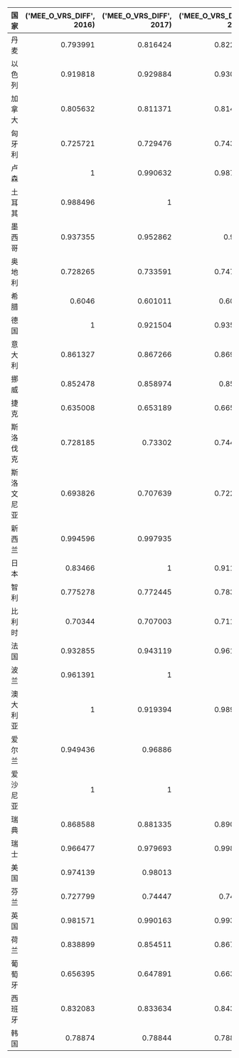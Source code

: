 | 国家       |   ('MEE_O_VRS_DIFF', 2016) |   ('MEE_O_VRS_DIFF', 2017) |   ('MEE_O_VRS_DIFF', 2018) |   ('MEE_O_VRS_DIFF', 2019) |   ('MEE_UO_VRS_DIFF', 2016) |   ('MEE_UO_VRS_DIFF', 2017) |   ('MEE_UO_VRS_DIFF', 2018) |   ('MEE_UO_VRS_DIFF', 2019) |
|:-----------|---------------------------:|---------------------------:|---------------------------:|---------------------------:|----------------------------:|----------------------------:|----------------------------:|----------------------------:|
| 丹麦       |                   0.793991 |                   0.816424 |                   0.822688 |                   0.858648 |                    0.74054  |                    0.775147 |                    0.784473 |                    0.835379 |
| 以色列     |                   0.919818 |                   0.929884 |                   0.930167 |                   0.931193 |                    0.912829 |                    0.924597 |                    0.924925 |                    0.926109 |
| 加拿大     |                   0.805632 |                   0.811371 |                   0.814128 |                   0.816624 |                    0.758738 |                    0.767519 |                    0.771693 |                    0.775446 |
| 匈牙利     |                   0.725721 |                   0.729476 |                   0.743289 |                   0.753876 |                    0.62206  |                    0.629154 |                    0.654627 |                    0.673522 |
| 卢森       |                   1        |                   0.990632 |                   0.987891 |                   0.982677 |                    1        |                    0.990543 |                    0.987742 |                    0.982371 |
| 土耳其     |                   0.988496 |                   1        |                   1        |                   0.987093 |                    0.988362 |                    1        |                    1        |                    0.986924 |
| 墨西哥     |                   0.937355 |                   0.952862 |                   0.9649   |                   0.963421 |                    0.933168 |                    0.95053  |                    0.963624 |                    0.962032 |
| 奥地利     |                   0.728265 |                   0.733591 |                   0.747218 |                   0.748205 |                    0.626874 |                    0.636842 |                    0.661703 |                    0.663467 |
| 希腊       |                   0.6046   |                   0.601011 |                   0.60694  |                   0.618986 |                    0.346014 |                    0.336138 |                    0.352391 |                    0.384455 |
| 德国       |                   1        |                   0.921504 |                   0.935718 |                   0.954757 |                    1        |                    0.914817 |                    0.931302 |                    0.952613 |
| 意大利     |                   0.861327 |                   0.867266 |                   0.869926 |                   0.870979 |                    0.839    |                    0.846951 |                    0.850476 |                    0.851867 |
| 挪威       |                   0.852478 |                   0.858974 |                   0.85724  |                   0.862586 |                    0.826949 |                    0.83582  |                    0.833465 |                    0.840695 |
| 捷克       |                   0.635008 |                   0.653189 |                   0.665513 |                   0.677901 |                    0.425218 |                    0.46905  |                    0.497399 |                    0.524859 |
| 斯洛伐克   |                   0.728185 |                   0.73302  |                   0.744879 |                   0.755141 |                    0.626723 |                    0.635781 |                    0.6575   |                    0.675743 |
| 斯洛文尼亚 |                   0.693826 |                   0.707639 |                   0.722171 |                   0.736872 |                    0.558717 |                    0.586849 |                    0.615287 |                    0.642912 |
| 新西兰     |                   0.994596 |                   0.997935 |                   1        |                   0.992458 |                    0.994567 |                    0.997931 |                    1        |                    0.9924   |
| 日本       |                   0.83466  |                   1        |                   0.911983 |                   0.933855 |                    0.801907 |                    1        |                    0.903489 |                    0.929169 |
| 智利       |                   0.775278 |                   0.772445 |                   0.783319 |                   0.776347 |                    0.710141 |                    0.705409 |                    0.723381 |                    0.711917 |
| 比利时     |                   0.70344  |                   0.707003 |                   0.711599 |                   0.716252 |                    0.578414 |                    0.58558  |                    0.594714 |                    0.603844 |
| 法国       |                   0.932855 |                   0.943119 |                   0.961517 |                   0.977902 |                    0.928022 |                    0.939688 |                    0.959977 |                    0.977403 |
| 波兰       |                   0.961391 |                   1        |                   1        |                   1        |                    0.95984  |                    1        |                    1        |                    1        |
| 澳大利亚   |                   1        |                   0.919394 |                   0.989583 |                   0.941287 |                    1        |                    0.912327 |                    0.989473 |                    0.937625 |
| 爱尔兰     |                   0.949436 |                   0.96886  |                   1        |                   1        |                    0.946743 |                    0.967859 |                    1        |                    1        |
| 爱沙尼亚   |                   1        |                   1        |                   1        |                   1        |                    1        |                    1        |                    1        |                    1        |
| 瑞典       |                   0.868588 |                   0.881335 |                   0.890203 |                   0.899646 |                    0.848706 |                    0.865358 |                    0.87666  |                    0.888452 |
| 瑞士       |                   0.966477 |                   0.979693 |                   0.998749 |                   1        |                    0.965314 |                    0.979272 |                    0.998747 |                    1        |
| 美国       |                   0.974139 |                   0.98013  |                   1        |                   1        |                    0.973453 |                    0.979727 |                    1        |                    1        |
| 芬兰       |                   0.727799 |                   0.74447  |                   0.74071  |                   0.75287  |                    0.625994 |                    0.656762 |                    0.649945 |                    0.67175  |
| 英国       |                   0.981571 |                   0.990163 |                   0.993379 |                   1        |                    0.981225 |                    0.990065 |                    0.993335 |                    1        |
| 荷兰       |                   0.838899 |                   0.854511 |                   0.867846 |                   0.878376 |                    0.807961 |                    0.829739 |                    0.847721 |                    0.861536 |
| 葡萄牙     |                   0.656395 |                   0.647891 |                   0.663148 |                   0.680325 |                    0.476528 |                    0.456531 |                    0.492041 |                    0.530114 |
| 西班牙     |                   0.832083 |                   0.833634 |                   0.843011 |                   0.861136 |                    0.798196 |                    0.800432 |                    0.813776 |                    0.838744 |
| 韩国       |                   0.78874  |                   0.78844  |                   0.788869 |                   0.796833 |                    0.732155 |                    0.731672 |                    0.732363 |                    0.745032 |